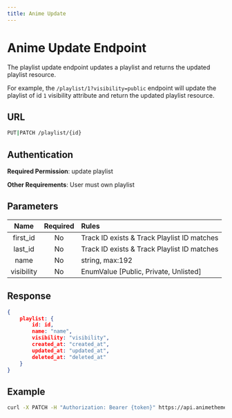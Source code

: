 ```yaml
---
title: Anime Update
---
```


# Anime Update Endpoint

The playlist update endpoint updates a playlist and returns the updated playlist resource.

For example, the `/playlist/1?visibility=public` endpoint will update the playlist of id `1` visibility attribute and return the updated playlist resource.

## URL

```sh
PUT|PATCH /playlist/{id}
```

## Authentication

**Required Permission**: update playlist

**Other Requirements**: User must own playlist

## Parameters

| Name       | Required | Rules                                       |
| :--------: | :------: | :------------------------------------------ |
| first_id   | No       | Track ID exists & Track Playlist ID matches |
| last_id    | No       | Track ID exists & Track Playlist ID matches |
| name       | No       | string, max:192                             |
| visibility | No       | EnumValue [Public, Private, Unlisted]       |

## Response

```json
{
    playlist: {
        id: id,
        name: "name",
        visibility: "visibility",
        created_at: "created_at",
        updated_at: "updated_at",
        deleted_at: "deleted_at"
    }
}
```

## Example

```bash
curl -X PATCH -H "Authorization: Bearer {token}" https://api.animethemes.moe/playlist/1
```